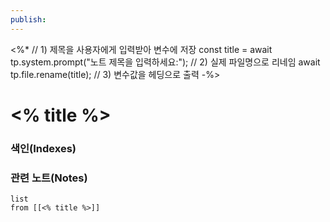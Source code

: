 ```yaml
---
publish: 
---
```

<%* 
// 1) 제목을 사용자에게 입력받아 변수에 저장
const title = await tp.system.prompt("노트 제목을 입력하세요:");
// 2) 실제 파일명으로 리네임
await tp.file.rename(title);
// 3) 변수값을 헤딩으로 출력
-%>
# <% title %>

### 색인(Indexes)

### 관련 노트(Notes)
```dataview
list
from [[<% title %>]]
```